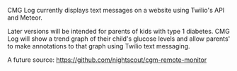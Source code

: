 CMG Log currently displays text messages on a website using Twilio's API and Meteor.

Later versions will be intended for parents of kids with type 1 diabetes. CMG Log will show a trend graph of their child's glucose levels and allow parents' to make annotations to that graph using Twilio text messaging.

A future source: https://github.com/nightscout/cgm-remote-monitor
